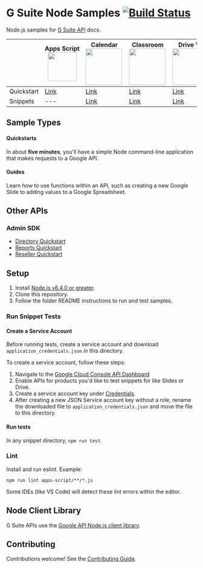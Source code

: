# G Suite Node Samples [![Build Status](https://travis-ci.org/gsuitedevs/node-samples.svg?branch=master)](https://travis-ci.org/gsuitedevs/node-samples)

Node.js samples for [G Suite API](https://developers.google.com/gsuite/) docs.

| | **Apps&nbsp;Script** <img src="https://www.gstatic.com/images/branding/product/2x/apps_script_96dp.png" align="center" width="76px"/> | **Calendar** <img src="https://www.gstatic.com/images/branding/product/2x/calendar_96dp.png" align="left" width="96px"/>  | **Classroom** <img src="https://www.gstatic.com/images/branding/product/2x/classroom_96dp.png" align="left" width="96px"/>  | **Drive V3** <img src="https://www.gstatic.com/images/branding/product/2x/drive_96dp.png" align="left" width="96px"/>  | **Gmail** <img src="https://www.gstatic.com/images/branding/product/2x/gmail_96dp.png" align="left" width="96px"/>  | **Sheets** <img src="https://www.gstatic.com/images/branding/product/2x/sheets_96dp.png" align="left" width="96px"/>  | **Slides** <img src="https://www.gstatic.com/images/branding/product/2x/slides_96dp.png" align="left" width="96px"/>  | **Tasks** <img src="https://www.gstatic.com/images/branding/product/2x/tasks_96dp.png" align="left" width="96px"/>  |
| --- | --- | --- | --- | --- | --- | --- | --- | --- |
| Quickstart | [Link](https://developers.google.com/apps-script/api/quickstart/nodejs) | [Link](https://developers.google.com/google-apps/calendar/quickstart/nodejs) | [Link](https://developers.google.com/classroom/quickstart/nodejs) | [Link](https://developers.google.com/drive/v3/web/quickstart/nodejs) | [Link](https://developers.google.com/gmail/api/quickstart/nodejs) | [Link](https://developers.google.com/sheets/api/quickstart/nodejs) | [Link](https://developers.google.com/slides/quickstart/nodejs) | [Link](https://developers.google.com/google-apps/tasks/quickstart/nodejs) |
| Snippets | --- | [Link](https://developers.google.com/calendar/overview) | [Link](https://developers.google.com/classroom/guides/get-started) | [Link](https://developers.google.com/drive/v3/web/about-sdk) | [Link](https://developers.google.com/gmail/api/guides/) | [Link](https://developers.google.com/sheets/api/guides/concepts) | [Link](https://developers.google.com/slides/how-tos/overview) | --- |

## Sample Types

#### Quickstarts

In about **five minutes**, you'll have a simple Node command-line application that makes requests to a Google API.

#### Guides

Learn how to use functions within an API, such as creating a new Google Slide to adding values to a Google Spreadsheet.

## Other APIs

### Admin SDK

- [Directory Quickstart](https://developers.google.com/admin-sdk/directory/v1/quickstart/nodejs)
- [Reports Quickstart](https://developers.google.com/admin-sdk/reports/v1/quickstart/nodejs)
- [Reseller Quickstart](https://developers.google.com/admin-sdk/reseller/v1/quickstart/nodejs)

## Setup

1. Install [Node.js v6.4.0 or greater](https://nodejs.org).
1. Clone this repository.
1. Follow the folder README instructions to run and test samples.

### Run Snippet Tests

#### Create a Service Account

Before running tests, create a service account and download `application_credentials.json` in this directory.

To create a service account, follow these steps:

1. Navigate to the [Google Cloud Console API Dashboard](https://console.cloud.google.com/apis/dashboard)
1. Enable APIs for products you'd like to test snippets for like Slides or Drive.
1. Create a service account key under [Credentials](https://console.cloud.google.com/apis/credentials).
1. After creating a new JSON Service account key without a role, rename the downloaded file to `application_credentials.json` and move the file to this directory.

#### Run tests

In any snippet directory, `npm run test`.

### Lint

Install and run eslint. Example:

```
npm run lint apps-script/**/*.js
```

Some IDEs (like VS Code) will detect these lint errors within the editor.

## Node Client Library

G Suite APIs use the [Google API Node.js client library](https://github.com/google/google-api-nodejs-client).

## Contributing

Contributions welcome! See the [Contributing Guide](CONTRIBUTING.md).
